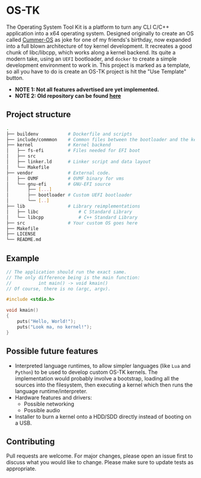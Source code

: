 # OS-TK
The Operating System Tool Kit is a platform to turn any CLI C/C++ application into a x64 operating system. Designed originally to create an OS called [Cummer-OS](https://github.com/Hachem-H/Cummer-OS) as joke for one of my friends's birthday, now expanded into a full blown architecture of toy kernel development. It recreates a good chunk of libc/libcpp, which works along a kernel backend. Its quite a modern take, using an `UEFI` bootloader, and `docker` to create a simple development environment to work in. This project is marked as a template, so all you have to do is create an OS-TK project is hit the "Use Template" button.

- **NOTE 1: Not all features advertised are yet implemented.**
- **NOTE 2: Old repository can be found [here](https://github.com/Hachem-H/OS-TK.bak)**

## Project structure
```sh
.
├── buildenv           # Dockerfile and scripts
├── include/commmon    # Common files between the bootloader and the kernel
├── kernel             # Kernel backend
│   ├── fs-efi         # Files needed for EFI boot
│   ├── src
│   ├── linker.ld      # Linker script and data layout
│   └── Makefile
├── vendor             # External code.
│   ├── OVMF           # OVMF binary for vms
│   └── gnu-efi        # GNU-EFI source
│       ├── [...]
│       ├── bootloader # Custom UEFI bootloader
│       └── [..]
├── lib                # Library reimplementations
│   ├── libc               # C Standard Library
│   └── libcpp             # C++ Standard Library
├── src                # Your custom OS goes here
├── Makefile
├── LICENSE
└── README.md
```

## Example
```c
// The application should run the exact same.
// The only difference being is the main function:
//			int main() -> void kmain()
// Of course, there is no (argc, argv).

#include <stdio.h>

void kmain()
{
    puts("Hello, World!");
    puts("Look ma, no kernel!");
}
```

## Possible future features
- Interpreted language runtimes, to allow simpler languages (like `Lua` and `Python`) to be used to develop custom OS-TK kernels. The implementation would probably involve a bootstrap, loading all the sources into the filesystem, then executing a kernel which then runs the language runtime/interpreter.
- Hardware features and drivers:
    - Possible networking
    - Possible audio
- Installer to burn a kernel onto a HDD/SDD directly instead of booting on a USB.

## Contributing
Pull requests are welcome. For major changes, please open an issue first to discuss what you would like to change. Please make sure to update tests as appropriate.
